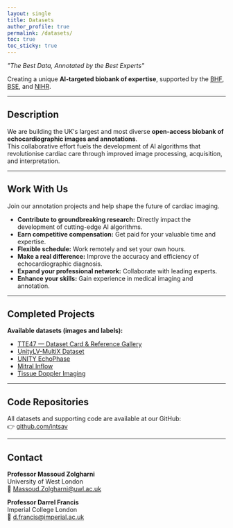 ```yaml
---
layout: single
title: Datasets
author_profile: true
permalink: /datasets/
toc: true
toc_sticky: true
---
```


<div class="page-wrap" markdown="1">

<!-- # Datasets   -->

*"The Best Data, Annotated by the Best Experts"*  

Creating a unique **AI-targeted biobank of expertise**, supported by the [BHF](https://www.bhf.org.uk/), [BSE](https://www.bsecho.org/), and [NIHR](https://www.nihr.ac.uk/).  

---

## Description  

We are building the UK's largest and most diverse **open-access biobank of echocardiographic images and annotations**.  
This collaborative effort fuels the development of AI algorithms that revolutionise cardiac care through improved image processing, acquisition, and interpretation.  

---

## Work With Us  

Join our annotation projects and help shape the future of cardiac imaging.  

- **Contribute to groundbreaking research:** Directly impact the development of cutting-edge AI algorithms.  
- **Earn competitive compensation:** Get paid for your valuable time and expertise.  
- **Flexible schedule:** Work remotely and set your own hours.  
- **Make a real difference:** Improve the accuracy and efficiency of echocardiographic diagnosis.  
- **Expand your professional network:** Collaborate with leading experts.  
- **Enhance your skills:** Gain experience in medical imaging and annotation.  

---

## Completed Projects  

**Available datasets (images and labels):**

- [ TTE47 — Dataset Card & Reference Gallery](/datasets/TTE47) 
- [UnityLV-MultiX Dataset](/datasets/UnityLV-MultiX)   
- [UNITY EchoPhase](/datasets/EchoPhase)
- [Mitral Inflow](/datasets/MInD) 
- [Tissue Doppler Imaging](/datasets/EchoTDI)  

---

## Code Repositories  

All datasets and supporting code are available at our GitHub:  
👉 [github.com/intsav](https://github.com/intsav)  

---

## Contact  

**Professor Massoud Zolgharni**  
University of West London  
📧 Massoud.Zolgharni@uwl.ac.uk  

**Professor Darrel Francis**  
Imperial College London  
📧 d.francis@imperial.ac.uk  

</div>

